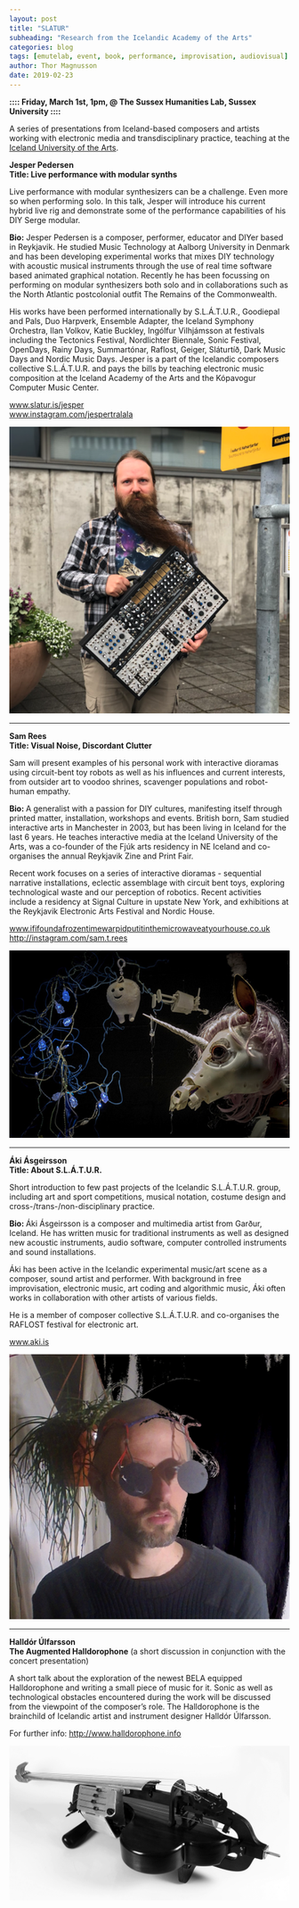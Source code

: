 ```yaml
---
layout: post
title: "SLATUR"
subheading: "Research from the Icelandic Academy of the Arts"
categories: blog
tags: [emutelab, event, book, performance, improvisation, audiovisual]
author: Thor Magnusson
date: 2019-02-23
---
```



**:::: Friday, March 1st, 1pm, @ The Sussex Humanities Lab, Sussex University ::::**

A series of presentations from Iceland-based composers and artists working with electronic media and transdisciplinary practice, teaching at the <a href="http://www.lhi.is">Iceland University of the Arts</a>. 


**Jesper Pedersen**<br>
**Title: Live performance with modular synths**

Live performance with modular synthesizers can be a challenge. Even more so when performing solo. In this talk, Jesper will introduce his current hybrid live rig and demonstrate some of the performance capabilities of his DIY Serge modular. 

<b>Bio:</b> Jesper Pedersen is a composer, performer, educator and DIYer based in Reykjavik. He studied Music Technology at Aalborg University in Denmark and has been developing experimental works that mixes DIY technology with acoustic musical instruments through the use of real time software based animated graphical notation. Recently he has been focussing on performing on modular synthesizers both solo and in collaborations such as the North Atlantic postcolonial outfit The Remains of the Commonwealth.

His works have been performed internationally by S.L.Á.T.U.R., Goodiepal and Pals, Duo Harpverk, Ensemble Adapter, the Iceland Symphony Orchestra, Ilan Volkov, Katie Buckley, Ingólfur Vilhjámsson at festivals including the Tectonics Festival, Nordlichter Biennale, Sonic Festival, OpenDays, Rainy Days, Summartónar, Raflost, Geiger, Sláturtíð, Dark Music Days and Nordic Music Days. 
Jesper is a part of the Icelandic composers collective S.L.Á.T.U.R. and pays the bills by teaching electronic music composition at the Iceland Academy of the Arts and the Kópavogur Computer Music Center.

<a href="http://www.slatur.is/jesper">www.slatur.is/jesper</a><br>
<a href="http://www.instagram.com/jespertralala">www.instagram.com/jespertralala</a>

![Jesper Pedersen](/img/jesper.png)

<hr>

**Sam Rees**<br>
**Title: Visual Noise, Discordant Clutter**

Sam will present examples of his personal work with interactive dioramas using circuit-bent toy robots as well as his influences and current interests, from outsider art to voodoo shrines, scavenger populations and robot-human empathy. 

<b>Bio: </b> A generalist with a passion for DIY cultures, manifesting itself through printed matter, installation, workshops and events. British born, Sam studied interactive arts in Manchester in 2003, but has been living in Iceland for the last 6 years. He teaches interactive media at the Iceland University of the Arts, was a co-founder of the Fjúk arts residency in NE Iceland and co-organises the annual Reykjavik Zine and Print Fair.

Recent work focuses on a series of interactive dioramas - sequential narrative installations, eclectic assemblage with circuit bent toys, exploring technological waste and our perception of robotics. Recent activities include a residency at Signal Culture in upstate New York, and exhibitions at the Reykjavik Electronic Arts Festival and Nordic House. 

<a href="http://www.ififoundafrozentimewarpidputitinthemicrowaveatyourhouse.co.uk">www.ififoundafrozentimewarpidputitinthemicrowaveatyourhouse.co.uk</a>
<a href="http://instagram.com/sam.t.rees">http://instagram.com/sam.t.rees</a>


![Sam Rees](/img/sam.png)

<hr>

**Áki Ásgeirsson**<br>
**Title: About S.L.Á.T.U.R.**

Short introduction to few past projects of the Icelandic S.L.Á.T.U.R. group, including art and sport competitions, musical notation, costume design and cross-/trans-/non-disciplinary practice.

<b>Bio: </b>Áki Ásgeirsson is a composer and multimedia artist from Garður, Iceland. He has written music for traditional instruments as well as designed new acoustic instruments, audio software, computer controlled instruments and sound installations. 

Áki has been active in the Icelandic experimental music/art scene as a composer, sound artist and performer. With background in free improvisation, electronic music, art coding and algorithmic music, Áki often works in collaboration with other artists of various fields. 

He is a member of composer collective S.L.Á.T.U.R. and co-organises the RAFLOST festival for electronic art.

<a href="http://www.aki.is">www.aki.is</a>

![Aki Asgeirsson](/img/aki.jpg)


<hr>

**Halldór Úlfarsson**<br>
**The Augmented Halldorophone** 
(a short discussion in conjunction with the concert presentation)

A short talk about the exploration of the newest BELA equipped Halldorophone and writing a small piece of music for it. Sonic as well as technological obstacles encountered during the work will be discussed from the viewpoint of the composer’s role. The Halldorophone is the brainchild of Icelandic artist and instrument designer Halldór Úlfarsson. 

For further info: <a href="http://www.halldorophone.info">http://www.halldorophone.info</a>


![Halldorophone](/img/halldorophone.jpg)
